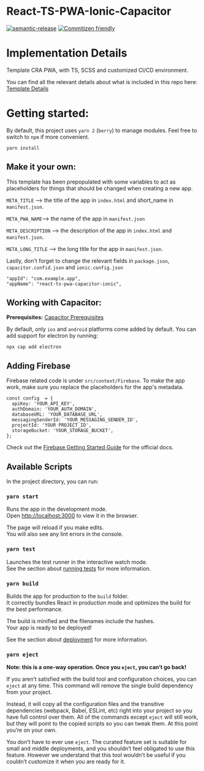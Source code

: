 # React-TS-PWA-Ionic-Capacitor

[![semantic-release](https://img.shields.io/badge/%20%20%F0%9F%93%A6%F0%9F%9A%80-semantic--release-e10079.svg)](https://github.com/semantic-release/semantic-release) [![Commitizen friendly](https://img.shields.io/badge/commitizen-friendly-brightgreen.svg)](http://commitizen.github.io/cz-cli/)

# Implementation Details

Template CRA PWA, with TS, SCSS and customized CI/CD environment.

You can find all the relevant details about what is included in this repo here: [Template Details](https://www.notion.so/kiilysden/React-TS-PWA-Ionic-Capacitor-Firebase-778cc70e1cdf4b36b8d5a677e603fd78)

# Getting started:

By default, this project uses `yarn 2` (`berry`) to manage modules. Feel free to switch to `npm` if more convenient.

`yarn install`

## Make it your own:

This template has been prepopulated with some variables to act as placeholders for things that should be changed when creating a new app.

`META_TITLE` --> the title of the app in `index.html` and short_name in `manifest.json`.

`META_PWA_NAME`--> the name of the app in `manifest.json`

`META_DESCRIPTION` --> the description of the app in `index.html` and `manifest.json`.

`META_LONG_TITLE` --> the long title for the app in `manifest.json`.

Lastly, don't forget to change the relevant fields in `package.json`, `capacitor.confid.json` and `ionic.config.json`

```
"appId": "com.example.app",
"appName": "react-ts-pwa-capacitor-ionic",
```

## Working with Capacitor:

**Prerequisites:** [Capacitor Prerequisites](https://capacitor.ionicframework.com/docs/getting-started/dependencies)

By default, only `ios` and `android` platforms come added by default. You can add support for electron by running:

`npx cap add electron`

## Adding Firebase

Firebase related code is under `src/context/Firebase`. To make the app work, make sure you replace the placeholders for the app's metadata.

```
const config  = {
  apiKey: 'YOUR_API_KEY',
  authDomain: 'YOUR_AUTH_DOMAIN',
  databaseURL: 'YOUR_DATABASE_URL',
  messagingSenderId: 'YOUR_MESSAGING_SENDER_ID',
  projectId: 'YOUR PROJECT_ID',
  storageBucket: 'YOUR_STORAGE_BUCKET',
};
```

Check out the [Firebase Getting Started Guide](https://firebase.google.com/docs/web/setup) for the official docs.

## Available Scripts

In the project directory, you can run:

### `yarn start`

Runs the app in the development mode.<br />
Open [http://localhost:3000](http://localhost:3000) to view it in the browser.

The page will reload if you make edits.<br />
You will also see any lint errors in the console.

### `yarn test`

Launches the test runner in the interactive watch mode.<br />
See the section about [running tests](https://facebook.github.io/create-react-app/docs/running-tests) for more information.

### `yarn build`

Builds the app for production to the `build` folder.<br />
It correctly bundles React in production mode and optimizes the build for the best performance.

The build is minified and the filenames include the hashes.<br />
Your app is ready to be deployed!

See the section about [deployment](https://facebook.github.io/create-react-app/docs/deployment) for more information.

### `yarn eject`

**Note: this is a one-way operation. Once you `eject`, you can’t go back!**

If you aren’t satisfied with the build tool and configuration choices, you can `eject` at any time. This command will remove the single build dependency from your project.

Instead, it will copy all the configuration files and the transitive dependencies (webpack, Babel, ESLint, etc) right into your project so you have full control over them. All of the commands except `eject` will still work, but they will point to the copied scripts so you can tweak them. At this point you’re on your own.

You don’t have to ever use `eject`. The curated feature set is suitable for small and middle deployments, and you shouldn’t feel obligated to use this feature. However we understand that this tool wouldn’t be useful if you couldn’t customize it when you are ready for it.
